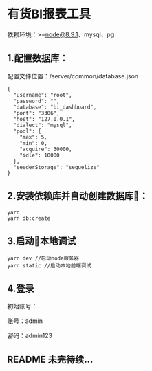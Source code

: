# 有货BI报表工具

依赖环境：>=node@8.9.1、mysql、pg

## 1.配置数据库：

配置文件位置：/server/common/database.json

```
{
  "username": "root",
  "password": "",
  "database": "bi_dashboard",
  "port": "3306",
  "host": "127.0.0.1",
  "dialect": "mysql",
  "pool": {
    "max": 5,
    "min": 0,
    "acquire": 30000,
    "idle": 10000
  },
  "seederStorage": "sequelize"
}
```

## 2.安装依赖库并自动创建数据库：

```
yarn
yarn db:create
```

## 3.启动本地调试
```
yarn dev //启动node服务器
yarn static //启动本地前端调试
```


## 4.登录
初始账号：

账号：admin

密码：admin123


## README 未完待续...
